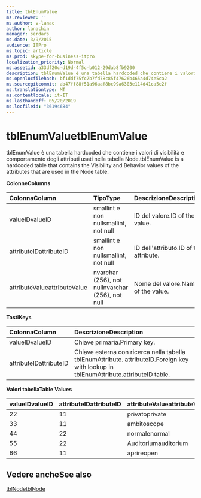 ```yaml
---
title: tblEnumValue
ms.reviewer: ''
ms.author: v-lanac
author: lanachin
manager: serdars
ms.date: 3/9/2015
audience: ITPro
ms.topic: article
ms.prod: skype-for-business-itpro
localization_priority: Normal
ms.assetid: a33df20c-d19d-4f5c-b012-29dab8fb9200
description: tblEnumValue è una tabella hardcoded che contiene i valori di visibilità e comportamento degli attributi usati nella tabella Node.
ms.openlocfilehash: bf1ddf75fc7b7fd78c85f47626b465a4d74e5ca2
ms.sourcegitcommit: ab47ff88f51a96aaf8bc99a6303e114d41ca5c2f
ms.translationtype: MT
ms.contentlocale: it-IT
ms.lasthandoff: 05/20/2019
ms.locfileid: "36194684"
---
```

# <a name="tblenumvalue"></a><span data-ttu-id="4600a-103">tblEnumValue</span><span class="sxs-lookup"><span data-stu-id="4600a-103">tblEnumValue</span></span>
 
<span data-ttu-id="4600a-104">tblEnumValue è una tabella hardcoded che contiene i valori di visibilità e comportamento degli attributi usati nella tabella Node.</span><span class="sxs-lookup"><span data-stu-id="4600a-104">tblEnumValue is a hardcoded table that contains the Visibility and Behavior values of the attributes that are used in the Node table.</span></span>
  
<span data-ttu-id="4600a-105">**Colonne**</span><span class="sxs-lookup"><span data-stu-id="4600a-105">**Columns**</span></span>

|<span data-ttu-id="4600a-106">**Colonna**</span><span class="sxs-lookup"><span data-stu-id="4600a-106">**Column**</span></span>|<span data-ttu-id="4600a-107">**Tipo**</span><span class="sxs-lookup"><span data-stu-id="4600a-107">**Type**</span></span>|<span data-ttu-id="4600a-108">**Descrizione**</span><span class="sxs-lookup"><span data-stu-id="4600a-108">**Description**</span></span>|
|:-----|:-----|:-----|
|<span data-ttu-id="4600a-109">valueID</span><span class="sxs-lookup"><span data-stu-id="4600a-109">valueID</span></span>  <br/> |<span data-ttu-id="4600a-110">smallint e non null</span><span class="sxs-lookup"><span data-stu-id="4600a-110">smallint, not null</span></span>  <br/> |<span data-ttu-id="4600a-111">ID del valore.</span><span class="sxs-lookup"><span data-stu-id="4600a-111">ID of the value.</span></span>  <br/> |
|<span data-ttu-id="4600a-112">attributeID</span><span class="sxs-lookup"><span data-stu-id="4600a-112">attributeID</span></span>  <br/> |<span data-ttu-id="4600a-113">smallint e non null</span><span class="sxs-lookup"><span data-stu-id="4600a-113">smallint, not null</span></span>  <br/> |<span data-ttu-id="4600a-114">ID dell'attributo.</span><span class="sxs-lookup"><span data-stu-id="4600a-114">ID of the attribute.</span></span>  <br/> |
|<span data-ttu-id="4600a-115">attributeValue</span><span class="sxs-lookup"><span data-stu-id="4600a-115">attributeValue</span></span>  <br/> |<span data-ttu-id="4600a-116">nvarchar (256), not null</span><span class="sxs-lookup"><span data-stu-id="4600a-116">nvarchar (256), not null</span></span>  <br/> |<span data-ttu-id="4600a-117">Nome del valore.</span><span class="sxs-lookup"><span data-stu-id="4600a-117">Name of the value.</span></span>  <br/> |
   
<span data-ttu-id="4600a-118">**Tasti**</span><span class="sxs-lookup"><span data-stu-id="4600a-118">**Keys**</span></span>

|<span data-ttu-id="4600a-119">**Colonna**</span><span class="sxs-lookup"><span data-stu-id="4600a-119">**Column**</span></span>|<span data-ttu-id="4600a-120">**Descrizione**</span><span class="sxs-lookup"><span data-stu-id="4600a-120">**Description**</span></span>|
|:-----|:-----|
|<span data-ttu-id="4600a-121">valueID</span><span class="sxs-lookup"><span data-stu-id="4600a-121">valueID</span></span>  <br/> |<span data-ttu-id="4600a-122">Chiave primaria.</span><span class="sxs-lookup"><span data-stu-id="4600a-122">Primary key.</span></span>  <br/> |
|<span data-ttu-id="4600a-123">attributeID</span><span class="sxs-lookup"><span data-stu-id="4600a-123">attributeID</span></span>  <br/> |<span data-ttu-id="4600a-124">Chiave esterna con ricerca nella tabella tblEnumAttribute. attributeID.</span><span class="sxs-lookup"><span data-stu-id="4600a-124">Foreign key with lookup in tblEnumAttribute.attributeID table.</span></span>  <br/> |
   
<span data-ttu-id="4600a-125">**Valori tabella**</span><span class="sxs-lookup"><span data-stu-id="4600a-125">**Table Values**</span></span>

|<span data-ttu-id="4600a-126">**valueID**</span><span class="sxs-lookup"><span data-stu-id="4600a-126">**valueID**</span></span>|<span data-ttu-id="4600a-127">**attributeID**</span><span class="sxs-lookup"><span data-stu-id="4600a-127">**attributeID**</span></span>|<span data-ttu-id="4600a-128">**attributeValue**</span><span class="sxs-lookup"><span data-stu-id="4600a-128">**attributeValue**</span></span>|
|:-----|:-----|:-----|
|<span data-ttu-id="4600a-129">2</span><span class="sxs-lookup"><span data-stu-id="4600a-129">2</span></span>  <br/> |<span data-ttu-id="4600a-130">1</span><span class="sxs-lookup"><span data-stu-id="4600a-130">1</span></span>  <br/> |<span data-ttu-id="4600a-131">privato</span><span class="sxs-lookup"><span data-stu-id="4600a-131">private</span></span>  <br/> |
|<span data-ttu-id="4600a-132">3</span><span class="sxs-lookup"><span data-stu-id="4600a-132">3</span></span>  <br/> |<span data-ttu-id="4600a-133">1</span><span class="sxs-lookup"><span data-stu-id="4600a-133">1</span></span>  <br/> |<span data-ttu-id="4600a-134">ambito</span><span class="sxs-lookup"><span data-stu-id="4600a-134">scope</span></span>  <br/> |
|<span data-ttu-id="4600a-135">4</span><span class="sxs-lookup"><span data-stu-id="4600a-135">4</span></span>  <br/> |<span data-ttu-id="4600a-136">2</span><span class="sxs-lookup"><span data-stu-id="4600a-136">2</span></span>  <br/> |<span data-ttu-id="4600a-137">normale</span><span class="sxs-lookup"><span data-stu-id="4600a-137">normal</span></span>  <br/> |
|<span data-ttu-id="4600a-138">5</span><span class="sxs-lookup"><span data-stu-id="4600a-138">5</span></span>  <br/> |<span data-ttu-id="4600a-139">2</span><span class="sxs-lookup"><span data-stu-id="4600a-139">2</span></span>  <br/> |<span data-ttu-id="4600a-140">Auditorium</span><span class="sxs-lookup"><span data-stu-id="4600a-140">auditorium</span></span>  <br/> |
|<span data-ttu-id="4600a-141">6</span><span class="sxs-lookup"><span data-stu-id="4600a-141">6</span></span>  <br/> |<span data-ttu-id="4600a-142">1</span><span class="sxs-lookup"><span data-stu-id="4600a-142">1</span></span>  <br/> |<span data-ttu-id="4600a-143">aprire</span><span class="sxs-lookup"><span data-stu-id="4600a-143">open</span></span>  <br/> |
   
## <a name="see-also"></a><span data-ttu-id="4600a-144">Vedere anche</span><span class="sxs-lookup"><span data-stu-id="4600a-144">See also</span></span>

[<span data-ttu-id="4600a-145">tblNode</span><span class="sxs-lookup"><span data-stu-id="4600a-145">tblNode</span></span>](tblnode.md)
